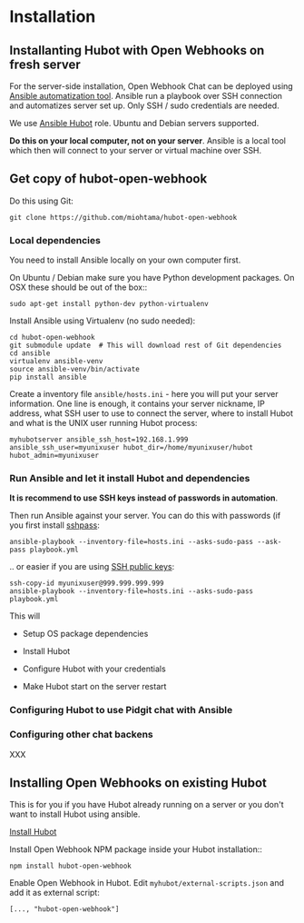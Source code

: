 # Installation

## Installanting Hubot with Open Webhooks on fresh server

For the server-side installation, Open Webhook Chat can be deployed using [Ansible automatization tool](http://www.ansible.com/home).
Ansible run a playbook over SSH connection and automatizes server set up. Only SSH / sudo credentials are needed.

We use [Ansible Hubot](https://github.com/miohtama/ansible-hubot) role. Ubuntu and Debian servers supported.

**Do this on your local computer, not on your server**. Ansible is a local tool which
then will connect to your server or virtual machine over SSH.

## Get copy of hubot-open-webhook

Do this using Git:

    git clone https://github.com/miohtama/hubot-open-webhook

### Local dependencies

You need to install Ansible locally on your own computer first.

On Ubuntu / Debian make sure you have Python development packages. On OSX these should be out of the box::

    sudo apt-get install python-dev python-virtualenv

Install Ansible using Virtualenv (no sudo needed):

    cd hubot-open-webhook
    git submodule update  # This will download rest of Git dependencies
    cd ansible
    virtualenv ansible-venv
    source ansible-venv/bin/activate
    pip install ansible

Create a inventory file `ansible/hosts.ini` - here you will put your server information.
One line is enough, it contains your server nickname, IP address, what SSH user to use to connect the server,
where to install Hubot and what is the UNIX user running Hubot process:

    myhubotserver ansible_ssh_host=192.168.1.999 ansible_ssh_user=myunixuser hubot_dir=/home/myunixuser/hubot hubot_admin=myunixuser

### Run Ansible and let it install Hubot and dependencies

**It is recommend to use SSH keys instead of passwords in automation**.

Then run Ansible against your server. You can do this with passwords (if you first install [sshpass](http://sshpass.sourceforge.net/):

    ansible-playbook --inventory-file=hosts.ini --asks-sudo-pass --ask-pass playbook.yml

.. or easier if you are using [SSH public keys](http://opensourcehacker.com/2012/10/24/ssh-key-and-passwordless-login-basics-for-developers/):

    ssh-copy-id myunixuser@999.999.999.999
    ansible-playbook --inventory-file=hosts.ini --asks-sudo-pass playbook.yml

This will

* Setup OS package dependencies

* Install Hubot

* Configure Hubot with your credentials

* Make Hubot start on the server restart

### Configuring Hubot to use Pidgit chat with Ansible

### Configuring other chat backens

XXX

## Installing Open Webhooks on existing Hubot

This is for you if you have Hubot already running on a server or you
don't want to install Hubot using ansible.

[Install Hubot](https://github.com/github/hubot/blob/master/docs/deploying/unix.md)

Install Open Webhook NPM package inside your Hubot installation::

    npm install hubot-open-webhook

Enable Open Webhook in Hubot. Edit `myhubot/external-scripts.json` and add it as external script:

    [..., "hubot-open-webhook"]






